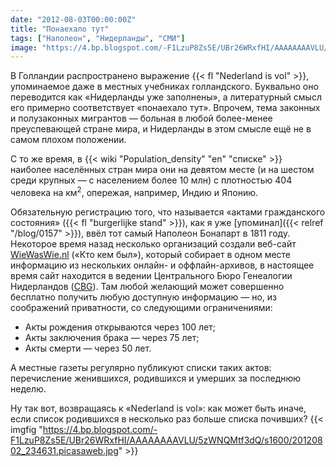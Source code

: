 ```yaml
---
date: "2012-08-03T00:00:00Z"
title: "Понаехало тут"
tags: ["Наполеон", "Нидерланды", "СМИ"]
image: "https://4.bp.blogspot.com/-F1LzuP8Zs5E/UBr26WRxfHI/AAAAAAAAVLU/5zWNQMtf3dQ/s1600/20120802_234631.picasaweb.jpg"
---
```


В Голландии распространено выражение {{< fl "Nederland is vol" >}}, упоминаемое даже в местных учебниках голландского. Буквально оно переводится как «Нидерланды уже заполнены», а литературный смысл его примерно соответствует «понаехало тут». Впрочем, тема законных и полузаконных мигрантов — больная в любой более-менее преуспевающей стране мира, и Нидерланды в этом смысле ещё не в самом плохом положении.

<!--more-->

С то же время, в {{< wiki "Population_density" "en" "списке" >}} наиболее населённых стран мира они на девятом месте (и на шестом среди крупных — с населением более 10 млн) с плотностью 404 человека на км<sup>2</sup>, опережая, например, Индию и Японию.

Обязательную регистрацию того, что называется «актами гражданского состояния» ({{< fl "burgerlijke stand" >}}), как я уже [упоминал]({{< relref "/blog/0157" >}}), ввёл тот самый Наполеон Бонапарт в 1811 году. Некоторое время назад несколько организаций создали веб-сайт [WieWasWie.nl](http://www.wiewaswie.nl/) («Кто кем был»), который собирает в одном месте информацию из нескольких онлайн- и оффлайн-архивов, в настоящее время сайт находится в ведении Центрального Бюро Генеалогии Нидерландов ([CBG](http://www.cbg.nl/)). Там любой желающий может совершенно бесплатно получить любую доступную информацию — но, из соображений приватности, со следующими ограничениями:

 * Акты рождения открываются через 100 лет;
 * Акты заключения брака — через 75 лет;
 * Акты смерти — через 50 лет.

А местные газеты регулярно публикуют списки таких актов: перечисление женившихся, родившихся и умерших за последнюю неделю.

Ну так вот, возвращаясь к «Nederland is vol»: как может быть иначе, если список родившихся в несколько раз больше списка почивших?
{{< imgfig "https://4.bp.blogspot.com/-F1LzuP8Zs5E/UBr26WRxfHI/AAAAAAAAVLU/5zWNQMtf3dQ/s1600/20120802_234631.picasaweb.jpg" >}}
